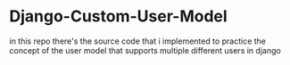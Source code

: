 # Django-Custom-User-Model
in this repo there's the source code that i implemented to practice the concept of the user model  that supports multiple different users in django
